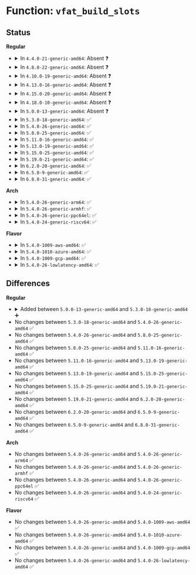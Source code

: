 # Function: <code>vfat_build_slots</code>

## Status
<b>Regular</b>
<ul>
<li>
<details>
<summary>In <code>4.4.0-21-generic-amd64</code>: Absent ❓</summary>

```json
{
  "name": "vfat_build_slots",
  "collision_type": "Unique Static",
  "inline_type": "Full",
  "funcs": [
    {
      "addr": 18446744071581988108,
      "name": "vfat_build_slots",
      "external": false,
      "loc": "fs/fat/namei_vfat.c:578",
      "file": "fs/fat/namei_vfat.c",
      "inline": "not declared, inlined",
      "caller_inline": [
        "fs/fat/namei_vfat.c:vfat_add_entry"
      ],
      "caller_func": []
    }
  ],
  "symbols": []
}
```
</details>
</li>
<li>
<details>
<summary>In <code>4.8.0-22-generic-amd64</code>: Absent ❓</summary>

```json
{
  "name": "vfat_build_slots",
  "collision_type": "Unique Static",
  "inline_type": "Full",
  "funcs": [
    {
      "addr": 18446744071582201087,
      "name": "vfat_build_slots",
      "external": false,
      "loc": "fs/fat/namei_vfat.c:578",
      "file": "fs/fat/namei_vfat.c",
      "inline": "not declared, inlined",
      "caller_inline": [
        "fs/fat/namei_vfat.c:vfat_add_entry"
      ],
      "caller_func": []
    }
  ],
  "symbols": []
}
```
</details>
</li>
<li>
<details>
<summary>In <code>4.10.0-19-generic-amd64</code>: Absent ❓</summary>

```json
{
  "name": "vfat_build_slots",
  "collision_type": "Unique Static",
  "inline_type": "Full",
  "funcs": [
    {
      "addr": 18446744071582290575,
      "name": "vfat_build_slots",
      "external": false,
      "loc": "fs/fat/namei_vfat.c:589",
      "file": "fs/fat/namei_vfat.c",
      "inline": "not declared, inlined",
      "caller_inline": [
        "fs/fat/namei_vfat.c:vfat_add_entry"
      ],
      "caller_func": []
    }
  ],
  "symbols": []
}
```
</details>
</li>
<li>
<details>
<summary>In <code>4.13.0-16-generic-amd64</code>: Absent ❓</summary>

```json
{
  "name": "vfat_build_slots",
  "collision_type": "Unique Static",
  "inline_type": "Full",
  "funcs": [
    {
      "addr": 18446744071582375479,
      "name": "vfat_build_slots",
      "external": false,
      "loc": "fs/fat/namei_vfat.c:589",
      "file": "fs/fat/namei_vfat.c",
      "inline": "not declared, inlined",
      "caller_inline": [
        "fs/fat/namei_vfat.c:vfat_add_entry"
      ],
      "caller_func": []
    }
  ],
  "symbols": []
}
```
</details>
</li>
<li>
<details>
<summary>In <code>4.15.0-20-generic-amd64</code>: Absent ❓</summary>

```json
{
  "name": "vfat_build_slots",
  "collision_type": "Unique Static",
  "inline_type": "Full",
  "funcs": [
    {
      "addr": 18446744071582526256,
      "name": "vfat_build_slots",
      "external": false,
      "loc": "fs/fat/namei_vfat.c:578",
      "file": "fs/fat/namei_vfat.c",
      "inline": "not declared, inlined",
      "caller_inline": [
        "fs/fat/namei_vfat.c:vfat_add_entry"
      ],
      "caller_func": []
    }
  ],
  "symbols": []
}
```
</details>
</li>
<li>
<details>
<summary>In <code>4.18.0-10-generic-amd64</code>: Absent ❓</summary>

```json
{
  "name": "vfat_build_slots",
  "collision_type": "Unique Static",
  "inline_type": "Full",
  "funcs": [
    {
      "addr": 18446744071582717229,
      "name": "vfat_build_slots",
      "external": false,
      "loc": "fs/fat/namei_vfat.c:578",
      "file": "fs/fat/namei_vfat.c",
      "inline": "not declared, inlined",
      "caller_inline": [
        "fs/fat/namei_vfat.c:vfat_add_entry"
      ],
      "caller_func": []
    }
  ],
  "symbols": []
}
```
</details>
</li>
<li>
<details>
<summary>In <code>5.0.0-13-generic-amd64</code>: Absent ❓</summary>

```json
{
  "name": "vfat_build_slots",
  "collision_type": "Unique Static",
  "inline_type": "Full",
  "funcs": [
    {
      "addr": 18446744071582823184,
      "name": "vfat_build_slots",
      "external": false,
      "loc": "fs/fat/namei_vfat.c:578",
      "file": "fs/fat/namei_vfat.c",
      "inline": "not declared, inlined",
      "caller_inline": [
        "fs/fat/namei_vfat.c:vfat_add_entry"
      ],
      "caller_func": []
    }
  ],
  "symbols": []
}
```
</details>
</li>
<li>
<details>
<summary>In <code>5.3.0-18-generic-amd64</code>: ✅</summary>

```c
int vfat_build_slots(struct inode * dir, const unsigned char * name, int len, int is_dir, int cluster, struct timespec64 * ts, struct msdos_dir_slot * slots, int * nr_slots)
```

```json
{
  "name": "vfat_build_slots",
  "collision_type": "Unique Static",
  "inline_type": "No",
  "funcs": [
    {
      "addr": 18446744071582998432,
      "name": "vfat_build_slots",
      "external": false,
      "loc": "fs/fat/namei_vfat.c:579",
      "file": "fs/fat/namei_vfat.c",
      "inline": "seen, unknown",
      "caller_inline": [],
      "caller_func": [
        "fs/fat/namei_vfat.c:vfat_add_entry"
      ]
    }
  ],
  "symbols": [
    {
      "addr": 18446744071582998432,
      "name": "vfat_build_slots",
      "section": ".text",
      "bind": "STB_LOCAL",
      "size": 1237
    }
  ]
}
```
</details>
</li>
<li>
<details>
<summary>In <code>5.4.0-26-generic-amd64</code>: ✅</summary>

```c
int vfat_build_slots(struct inode * dir, const unsigned char * name, int len, int is_dir, int cluster, struct timespec64 * ts, struct msdos_dir_slot * slots, int * nr_slots)
```

```json
{
  "name": "vfat_build_slots",
  "collision_type": "Unique Static",
  "inline_type": "No",
  "funcs": [
    {
      "addr": 18446744071583104624,
      "name": "vfat_build_slots",
      "external": false,
      "loc": "fs/fat/namei_vfat.c:579",
      "file": "fs/fat/namei_vfat.c",
      "inline": "seen, unknown",
      "caller_inline": [],
      "caller_func": [
        "fs/fat/namei_vfat.c:vfat_add_entry"
      ]
    }
  ],
  "symbols": [
    {
      "addr": 18446744071583104624,
      "name": "vfat_build_slots",
      "section": ".text",
      "bind": "STB_LOCAL",
      "size": 1237
    }
  ]
}
```
</details>
</li>
<li>
<details>
<summary>In <code>5.8.0-25-generic-amd64</code>: ✅</summary>

```c
int vfat_build_slots(struct inode * dir, const unsigned char * name, int len, int is_dir, int cluster, struct timespec64 * ts, struct msdos_dir_slot * slots, int * nr_slots)
```

```json
{
  "name": "vfat_build_slots",
  "collision_type": "Unique Static",
  "inline_type": "No",
  "funcs": [
    {
      "addr": 18446744071583424336,
      "name": "vfat_build_slots",
      "external": false,
      "loc": "fs/fat/namei_vfat.c:579",
      "file": "fs/fat/namei_vfat.c",
      "inline": "seen, unknown",
      "caller_inline": [],
      "caller_func": [
        "fs/fat/namei_vfat.c:vfat_add_entry"
      ]
    }
  ],
  "symbols": [
    {
      "addr": 18446744071583424336,
      "name": "vfat_build_slots",
      "section": ".text",
      "bind": "STB_LOCAL",
      "size": 824
    }
  ]
}
```
</details>
</li>
<li>
<details>
<summary>In <code>5.11.0-16-generic-amd64</code>: ✅</summary>

```c
int vfat_build_slots(struct inode * dir, const unsigned char * name, int len, int is_dir, int cluster, struct timespec64 * ts, struct msdos_dir_slot * slots, int * nr_slots)
```

```json
{
  "name": "vfat_build_slots",
  "collision_type": "Unique Static",
  "inline_type": "No",
  "funcs": [
    {
      "addr": 18446744071583538208,
      "name": "vfat_build_slots",
      "external": false,
      "loc": "fs/fat/namei_vfat.c:579",
      "file": "fs/fat/namei_vfat.c",
      "inline": "seen, unknown",
      "caller_inline": [],
      "caller_func": [
        "fs/fat/namei_vfat.c:vfat_add_entry"
      ]
    }
  ],
  "symbols": [
    {
      "addr": 18446744071583538208,
      "name": "vfat_build_slots",
      "section": ".text",
      "bind": "STB_LOCAL",
      "size": 824
    }
  ]
}
```
</details>
</li>
<li>
<details>
<summary>In <code>5.13.0-19-generic-amd64</code>: ✅</summary>

```c
int vfat_build_slots(struct inode * dir, const unsigned char * name, int len, int is_dir, int cluster, struct timespec64 * ts, struct msdos_dir_slot * slots, int * nr_slots)
```

```json
{
  "name": "vfat_build_slots",
  "collision_type": "Unique Static",
  "inline_type": "No",
  "funcs": [
    {
      "addr": 18446744071583561344,
      "name": "vfat_build_slots",
      "external": false,
      "loc": "fs/fat/namei_vfat.c:579",
      "file": "fs/fat/namei_vfat.c",
      "inline": "seen, unknown",
      "caller_inline": [],
      "caller_func": [
        "fs/fat/namei_vfat.c:vfat_add_entry"
      ]
    }
  ],
  "symbols": [
    {
      "addr": 18446744071583561344,
      "name": "vfat_build_slots",
      "section": ".text",
      "bind": "STB_LOCAL",
      "size": 793
    }
  ]
}
```
</details>
</li>
<li>
<details>
<summary>In <code>5.15.0-25-generic-amd64</code>: ✅</summary>

```c
int vfat_build_slots(struct inode * dir, const unsigned char * name, int len, int is_dir, int cluster, struct timespec64 * ts, struct msdos_dir_slot * slots, int * nr_slots)
```

```json
{
  "name": "vfat_build_slots",
  "collision_type": "Unique Static",
  "inline_type": "No",
  "funcs": [
    {
      "addr": 18446744071583919904,
      "name": "vfat_build_slots",
      "external": false,
      "loc": "fs/fat/namei_vfat.c:579",
      "file": "fs/fat/namei_vfat.c",
      "inline": "seen, unknown",
      "caller_inline": [],
      "caller_func": [
        "fs/fat/namei_vfat.c:vfat_add_entry"
      ]
    }
  ],
  "symbols": [
    {
      "addr": 18446744071583919904,
      "name": "vfat_build_slots",
      "section": ".text",
      "bind": "STB_LOCAL",
      "size": 793
    }
  ]
}
```
</details>
</li>
<li>
<details>
<summary>In <code>5.19.0-21-generic-amd64</code>: ✅</summary>

```c
int vfat_build_slots(struct inode * dir, const unsigned char * name, int len, int is_dir, int cluster, struct timespec64 * ts, struct msdos_dir_slot * slots, int * nr_slots)
```

```json
{
  "name": "vfat_build_slots",
  "collision_type": "Unique Static",
  "inline_type": "No",
  "funcs": [
    {
      "addr": 18446744071584498816,
      "name": "vfat_build_slots",
      "external": false,
      "loc": "fs/fat/namei_vfat.c:579",
      "file": "fs/fat/namei_vfat.c",
      "inline": "seen, unknown",
      "caller_inline": [],
      "caller_func": [
        "fs/fat/namei_vfat.c:vfat_add_entry"
      ]
    }
  ],
  "symbols": [
    {
      "addr": 18446744071584498816,
      "name": "vfat_build_slots",
      "section": ".text",
      "bind": "STB_LOCAL",
      "size": 835
    }
  ]
}
```
</details>
</li>
<li>
<details>
<summary>In <code>6.2.0-20-generic-amd64</code>: ✅</summary>

```c
int vfat_build_slots(struct inode * dir, const unsigned char * name, int len, int is_dir, int cluster, struct timespec64 * ts, struct msdos_dir_slot * slots, int * nr_slots)
```

```json
{
  "name": "vfat_build_slots",
  "collision_type": "Unique Static",
  "inline_type": "No",
  "funcs": [
    {
      "addr": 18446744071585165552,
      "name": "vfat_build_slots",
      "external": false,
      "loc": "fs/fat/namei_vfat.c:579",
      "file": "fs/fat/namei_vfat.c",
      "inline": "seen, unknown",
      "caller_inline": [],
      "caller_func": [
        "fs/fat/namei_vfat.c:vfat_add_entry"
      ]
    }
  ],
  "symbols": [
    {
      "addr": 18446744071585165552,
      "name": "vfat_build_slots",
      "section": ".text",
      "bind": "STB_LOCAL",
      "size": 835
    }
  ]
}
```
</details>
</li>
<li>
<details>
<summary>In <code>6.5.0-9-generic-amd64</code>: ✅</summary>

```c
int vfat_build_slots(struct inode * dir, const unsigned char * name, int len, int is_dir, int cluster, struct timespec64 * ts, struct msdos_dir_slot * slots, int * nr_slots)
```

```json
{
  "name": "vfat_build_slots",
  "collision_type": "Unique Static",
  "inline_type": "No",
  "funcs": [
    {
      "addr": 18446744071585394560,
      "name": "vfat_build_slots",
      "external": false,
      "loc": "fs/fat/namei_vfat.c:579",
      "file": "fs/fat/namei_vfat.c",
      "inline": "seen, unknown",
      "caller_inline": [],
      "caller_func": [
        "fs/fat/namei_vfat.c:vfat_add_entry"
      ]
    }
  ],
  "symbols": [
    {
      "addr": 18446744071585394560,
      "name": "vfat_build_slots",
      "section": ".text",
      "bind": "STB_LOCAL",
      "size": 835
    }
  ]
}
```
</details>
</li>
<li>
<details>
<summary>In <code>6.8.0-31-generic-amd64</code>: ✅</summary>

```c
int vfat_build_slots(struct inode * dir, const unsigned char * name, int len, int is_dir, int cluster, struct timespec64 * ts, struct msdos_dir_slot * slots, int * nr_slots)
```

```json
{
  "name": "vfat_build_slots",
  "collision_type": "Unique Static",
  "inline_type": "No",
  "funcs": [
    {
      "addr": 18446744071585629440,
      "name": "vfat_build_slots",
      "external": false,
      "loc": "fs/fat/namei_vfat.c:579",
      "file": "fs/fat/namei_vfat.c",
      "inline": "seen, unknown",
      "caller_inline": [],
      "caller_func": [
        "fs/fat/namei_vfat.c:vfat_add_entry"
      ]
    }
  ],
  "symbols": [
    {
      "addr": 18446744071585629440,
      "name": "vfat_build_slots",
      "section": ".text",
      "bind": "STB_LOCAL",
      "size": 835
    }
  ]
}
```
</details>
</li>
</ul>
<b>Arch</b>
<ul>
<li>
<details>
<summary>In <code>5.4.0-26-generic-arm64</code>: ✅</summary>

```c
int vfat_build_slots(struct inode * dir, const unsigned char * name, int len, int is_dir, int cluster, struct timespec64 * ts, struct msdos_dir_slot * slots, int * nr_slots)
```

```json
{
  "name": "vfat_build_slots",
  "collision_type": "Unique Static",
  "inline_type": "No",
  "funcs": [
    {
      "addr": 18446603336494812232,
      "name": "vfat_build_slots",
      "external": false,
      "loc": "fs/fat/namei_vfat.c:579",
      "file": "fs/fat/namei_vfat.c",
      "inline": "seen, unknown",
      "caller_inline": [],
      "caller_func": [
        "fs/fat/namei_vfat.c:vfat_add_entry"
      ]
    }
  ],
  "symbols": [
    {
      "addr": 18446603336494812232,
      "name": "vfat_build_slots",
      "section": ".text",
      "bind": "STB_LOCAL",
      "size": 1368
    }
  ]
}
```
</details>
</li>
<li>
<details>
<summary>In <code>5.4.0-26-generic-armhf</code>: ✅</summary>

```c
int vfat_build_slots(struct inode * dir, const unsigned char * name, int len, int is_dir, int cluster, struct timespec64 * ts, struct msdos_dir_slot * slots, int * nr_slots)
```

```json
{
  "name": "vfat_build_slots",
  "collision_type": "Unique Static",
  "inline_type": "No",
  "funcs": [
    {
      "addr": 3228231148,
      "name": "vfat_build_slots",
      "external": false,
      "loc": "fs/fat/namei_vfat.c:579",
      "file": "fs/fat/namei_vfat.c",
      "inline": "seen, unknown",
      "caller_inline": [],
      "caller_func": [
        "fs/fat/namei_vfat.c:vfat_add_entry"
      ]
    }
  ],
  "symbols": [
    {
      "addr": 3228231148,
      "name": "vfat_build_slots",
      "section": ".text",
      "bind": "STB_LOCAL",
      "size": 1376
    }
  ]
}
```
</details>
</li>
<li>
<details>
<summary>In <code>5.4.0-26-generic-ppc64el</code>: ✅</summary>

```c
int vfat_build_slots(struct inode * dir, const unsigned char * name, int len, int is_dir, int cluster, struct timespec64 * ts, struct msdos_dir_slot * slots, int * nr_slots)
```

```json
{
  "name": "vfat_build_slots",
  "collision_type": "Unique Static",
  "inline_type": "No",
  "funcs": [
    {
      "addr": 13835058055288652336,
      "name": "vfat_build_slots",
      "external": false,
      "loc": "fs/fat/namei_vfat.c:579",
      "file": "fs/fat/namei_vfat.c",
      "inline": "seen, unknown",
      "caller_inline": [],
      "caller_func": [
        "fs/fat/namei_vfat.c:vfat_add_entry"
      ]
    }
  ],
  "symbols": [
    {
      "addr": 13835058055288652336,
      "name": "vfat_build_slots",
      "section": ".text",
      "bind": "STB_LOCAL",
      "size": 1880
    }
  ]
}
```
</details>
</li>
<li>
<details>
<summary>In <code>5.4.0-24-generic-riscv64</code>: ✅</summary>

```c
int vfat_build_slots(struct inode * dir, const unsigned char * name, int len, int is_dir, int cluster, struct timespec64 * ts, struct msdos_dir_slot * slots, int * nr_slots)
```

```json
{
  "name": "vfat_build_slots",
  "collision_type": "Unique Static",
  "inline_type": "No",
  "funcs": [
    {
      "addr": 18446743936274139832,
      "name": "vfat_build_slots",
      "external": false,
      "loc": "fs/fat/namei_vfat.c:579",
      "file": "fs/fat/namei_vfat.c",
      "inline": "seen, unknown",
      "caller_inline": [],
      "caller_func": [
        "fs/fat/namei_vfat.c:vfat_add_entry"
      ]
    }
  ],
  "symbols": [
    {
      "addr": 18446743936274139832,
      "name": "vfat_build_slots",
      "section": ".text",
      "bind": "STB_LOCAL",
      "size": 1394
    }
  ]
}
```
</details>
</li>
</ul>
<b>Flavor</b>
<ul>
<li>
<details>
<summary>In <code>5.4.0-1009-aws-amd64</code>: ✅</summary>

```c
int vfat_build_slots(struct inode * dir, const unsigned char * name, int len, int is_dir, int cluster, struct timespec64 * ts, struct msdos_dir_slot * slots, int * nr_slots)
```

```json
{
  "name": "vfat_build_slots",
  "collision_type": "Unique Static",
  "inline_type": "No",
  "funcs": [
    {
      "addr": 18446744071583073360,
      "name": "vfat_build_slots",
      "external": false,
      "loc": "fs/fat/namei_vfat.c:579",
      "file": "fs/fat/namei_vfat.c",
      "inline": "seen, unknown",
      "caller_inline": [],
      "caller_func": [
        "fs/fat/namei_vfat.c:vfat_add_entry"
      ]
    }
  ],
  "symbols": [
    {
      "addr": 18446744071583073360,
      "name": "vfat_build_slots",
      "section": ".text",
      "bind": "STB_LOCAL",
      "size": 1237
    }
  ]
}
```
</details>
</li>
<li>
<details>
<summary>In <code>5.4.0-1010-azure-amd64</code>: ✅</summary>

```c
int vfat_build_slots(struct inode * dir, const unsigned char * name, int len, int is_dir, int cluster, struct timespec64 * ts, struct msdos_dir_slot * slots, int * nr_slots)
```

```json
{
  "name": "vfat_build_slots",
  "collision_type": "Unique Static",
  "inline_type": "No",
  "funcs": [
    {
      "addr": 18446744071583010512,
      "name": "vfat_build_slots",
      "external": false,
      "loc": "fs/fat/namei_vfat.c:579",
      "file": "fs/fat/namei_vfat.c",
      "inline": "seen, unknown",
      "caller_inline": [],
      "caller_func": [
        "fs/fat/namei_vfat.c:vfat_add_entry"
      ]
    }
  ],
  "symbols": [
    {
      "addr": 18446744071583010512,
      "name": "vfat_build_slots",
      "section": ".text",
      "bind": "STB_LOCAL",
      "size": 1237
    }
  ]
}
```
</details>
</li>
<li>
<details>
<summary>In <code>5.4.0-1009-gcp-amd64</code>: ✅</summary>

```c
int vfat_build_slots(struct inode * dir, const unsigned char * name, int len, int is_dir, int cluster, struct timespec64 * ts, struct msdos_dir_slot * slots, int * nr_slots)
```

```json
{
  "name": "vfat_build_slots",
  "collision_type": "Unique Static",
  "inline_type": "No",
  "funcs": [
    {
      "addr": 18446744071583061968,
      "name": "vfat_build_slots",
      "external": false,
      "loc": "fs/fat/namei_vfat.c:579",
      "file": "fs/fat/namei_vfat.c",
      "inline": "seen, unknown",
      "caller_inline": [],
      "caller_func": [
        "fs/fat/namei_vfat.c:vfat_add_entry"
      ]
    }
  ],
  "symbols": [
    {
      "addr": 18446744071583061968,
      "name": "vfat_build_slots",
      "section": ".text",
      "bind": "STB_LOCAL",
      "size": 1237
    }
  ]
}
```
</details>
</li>
<li>
<details>
<summary>In <code>5.4.0-26-lowlatency-amd64</code>: ✅</summary>

```c
int vfat_build_slots(struct inode * dir, const unsigned char * name, int len, int is_dir, int cluster, struct timespec64 * ts, struct msdos_dir_slot * slots, int * nr_slots)
```

```json
{
  "name": "vfat_build_slots",
  "collision_type": "Unique Static",
  "inline_type": "No",
  "funcs": [
    {
      "addr": 18446744071583151248,
      "name": "vfat_build_slots",
      "external": false,
      "loc": "fs/fat/namei_vfat.c:579",
      "file": "fs/fat/namei_vfat.c",
      "inline": "seen, unknown",
      "caller_inline": [],
      "caller_func": [
        "fs/fat/namei_vfat.c:vfat_add_entry"
      ]
    }
  ],
  "symbols": [
    {
      "addr": 18446744071583151248,
      "name": "vfat_build_slots",
      "section": ".text",
      "bind": "STB_LOCAL",
      "size": 1237
    }
  ]
}
```
</details>
</li>
</ul>

## Differences
<b>Regular</b>
<ul>
<li>
<details>
<summary>Added between <code>5.0.0-13-generic-amd64</code> and <code>5.3.0-18-generic-amd64</code> ➕</summary>

```c
int vfat_build_slots(struct inode * dir, const unsigned char * name, int len, int is_dir, int cluster, struct timespec64 * ts, struct msdos_dir_slot * slots, int * nr_slots)
```
</details>
</li>
<li>
No changes between <code>5.3.0-18-generic-amd64</code> and <code>5.4.0-26-generic-amd64</code> ✅
</li>
<li>
No changes between <code>5.4.0-26-generic-amd64</code> and <code>5.8.0-25-generic-amd64</code> ✅
</li>
<li>
No changes between <code>5.8.0-25-generic-amd64</code> and <code>5.11.0-16-generic-amd64</code> ✅
</li>
<li>
No changes between <code>5.11.0-16-generic-amd64</code> and <code>5.13.0-19-generic-amd64</code> ✅
</li>
<li>
No changes between <code>5.13.0-19-generic-amd64</code> and <code>5.15.0-25-generic-amd64</code> ✅
</li>
<li>
No changes between <code>5.15.0-25-generic-amd64</code> and <code>5.19.0-21-generic-amd64</code> ✅
</li>
<li>
No changes between <code>5.19.0-21-generic-amd64</code> and <code>6.2.0-20-generic-amd64</code> ✅
</li>
<li>
No changes between <code>6.2.0-20-generic-amd64</code> and <code>6.5.0-9-generic-amd64</code> ✅
</li>
<li>
No changes between <code>6.5.0-9-generic-amd64</code> and <code>6.8.0-31-generic-amd64</code> ✅
</li>
</ul>
<b>Arch</b>
<ul>
<li>
No changes between <code>5.4.0-26-generic-amd64</code> and <code>5.4.0-26-generic-arm64</code> ✅
</li>
<li>
No changes between <code>5.4.0-26-generic-amd64</code> and <code>5.4.0-26-generic-armhf</code> ✅
</li>
<li>
No changes between <code>5.4.0-26-generic-amd64</code> and <code>5.4.0-26-generic-ppc64el</code> ✅
</li>
<li>
No changes between <code>5.4.0-26-generic-amd64</code> and <code>5.4.0-24-generic-riscv64</code> ✅
</li>
</ul>
<b>Flavor</b>
<ul>
<li>
No changes between <code>5.4.0-26-generic-amd64</code> and <code>5.4.0-1009-aws-amd64</code> ✅
</li>
<li>
No changes between <code>5.4.0-26-generic-amd64</code> and <code>5.4.0-1010-azure-amd64</code> ✅
</li>
<li>
No changes between <code>5.4.0-26-generic-amd64</code> and <code>5.4.0-1009-gcp-amd64</code> ✅
</li>
<li>
No changes between <code>5.4.0-26-generic-amd64</code> and <code>5.4.0-26-lowlatency-amd64</code> ✅
</li>
</ul>
